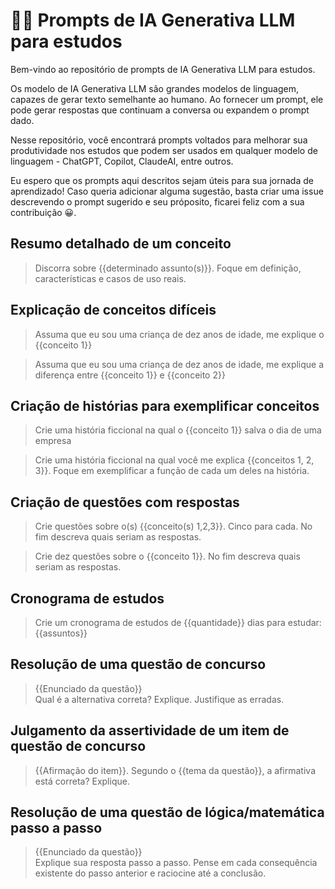 <p align="center"><h1> 👨‍🎓 Prompts de IA Generativa LLM para estudos</h1></p>

Bem-vindo ao repositório de prompts de IA Generativa LLM para estudos. 

Os modelo de IA Generativa LLM são grandes modelos de linguagem, capazes de gerar texto semelhante ao humano. Ao fornecer um prompt, ele pode gerar respostas que continuam a conversa ou expandem o prompt dado.

Nesse repositório, você encontrará prompts voltados para melhorar sua produtividade nos estudos que podem ser usados em qualquer modelo de linguagem - ChatGPT, Copilot, ClaudeAI, entre outros.

Eu espero que os prompts aqui descritos sejam úteis para sua jornada de aprendizado! Caso queria adicionar alguma sugestão, basta criar uma issue descrevendo o prompt sugerido e seu próposito, ficarei feliz com a sua contribuição 😀.

## Resumo detalhado de um conceito

> Discorra sobre {{determinado assunto(s)}}. Foque em definição, características e casos de uso reais.

## Explicação de conceitos difíceis

> Assuma que eu sou uma criança de dez anos de idade, me explique o {{conceito 1}}

> Assuma que eu sou uma criança de dez anos de idade, me explique a diferença entre {{conceito 1}} e {{conceito 2}}

## Criação de histórias para exemplificar conceitos

> Crie uma história ficcional na qual o {{conceito 1}} salva o dia de uma empresa

> Crie uma história ficcional na qual você me explica {{conceitos 1, 2, 3}}. Foque em exemplificar a função de cada um deles na história.

## Criação de questões com respostas

> Crie questões sobre o(s) {{conceito(s) 1,2,3}}. Cinco para cada. No fim descreva quais seriam as respostas.

> Crie dez questões sobre o {{conceito 1}}. No fim descreva quais seriam as respostas.

## Cronograma de estudos

> Crie um cronograma de estudos de {{quantidade}} dias para estudar: <br> {{assuntos}}


## Resolução de uma questão de concurso
> {{Enunciado da questão}} <br> Qual é a alternativa correta? Explique. Justifique as erradas.


## Julgamento da assertividade de um item de questão de concurso

> {{Afirmação do item}}. Segundo o {{tema da questão}}, a afirmativa está correta? Explique.

## Resolução de uma questão de lógica/matemática passo a passo

> {{Enunciado da questão}} <br> Explique sua resposta passo a passo. Pense em cada consequência existente do passo anterior e raciocine até a conclusão.




